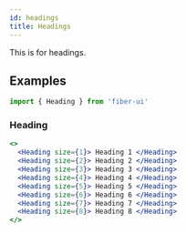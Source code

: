 ```yaml
---
id: headings
title: Headings
---
```


This is for headings.

## Examples

```js
import { Heading } from 'fiber-ui'
```

### Heading

```jsx live
<>
  <Heading size={1}> Heading 1 </Heading>
  <Heading size={2}> Heading 2 </Heading>
  <Heading size={3}> Heading 3 </Heading>
  <Heading size={4}> Heading 4 </Heading>
  <Heading size={5}> Heading 5 </Heading>
  <Heading size={6}> Heading 6 </Heading>
  <Heading size={7}> Heading 7 </Heading>
  <Heading size={8}> Heading 8 </Heading>
</>
```
